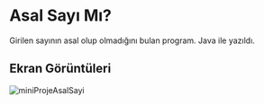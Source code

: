 # Asal Sayı Mı?
Girilen sayının asal olup olmadığını bulan program.
Java ile yazıldı.
## Ekran Görüntüleri
![miniProjeAsalSayi](https://github.com/SutcuKutay/mini-proje-asal-sayi/assets/94748829/156c1f7d-65d6-4f19-aebd-b2b3cd2f8ab1)

